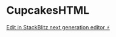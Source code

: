 # CupcakesHTML

[Edit in StackBlitz next generation editor ⚡️](https://stackblitz.com/~/github.com/AyunaKusado/CupcakesHTML)